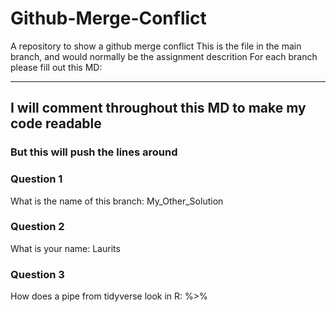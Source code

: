 # Github-Merge-Conflict
A repository to show a github merge conflict
This is the file in the main branch, and would normally be the assignment descrition
For each branch please fill out this MD:
____________


## I will comment throughout this MD to make my code readable
### But this will push the lines around

### Question 1 ###
What is the name of this branch: My_Other_Solution

### Question 2 ###
What is your name: Laurits

### Question 3 ###

How does a pipe from tidyverse look in R: %>%

